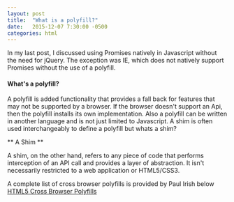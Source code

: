 ```yaml
---
layout: post
title:  "What is a polyfill?"
date:   2015-12-07 7:30:00 -0500
categories: html
---
```


In my last post, I discussed using Promises natively in Javascript without the need for jQuery. The exception was IE, which does not natively support Promises without the use of a polyfill. 

#### What's a polyfill?

A polyfill is added functionality that provides a fall back for features that may not be supported by a browser. If the browser doesn't support an Api, then the polyfill installs its own implementation. Also a polyfill can be written in another language and is not just limited to Javascript. A shim is often used interchangeably to define a polyfill but whats a shim?

** A Shim **

A shim, on the other hand, refers to any piece of code that performs interception of an API call and provides a layer of abstraction. It isn't necessarily restricted to a web application or HTML5/CSS3.

A complete list of cross browser polyfills is provided by Paul Irish below
[HTML5 Cross Browser Polyfills](https://github.com/Modernizr/Modernizr/wiki/HTML5-Cross-browser-Polyfills)